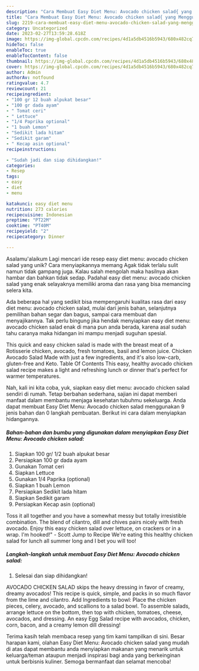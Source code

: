 ```yaml
---
description: "Cara Membuat Easy Diet Menu: Avocado chicken salad{ yang Menggugah Selera"
title: "Cara Membuat Easy Diet Menu: Avocado chicken salad{ yang Menggugah Selera"
slug: 2219-cara-membuat-easy-diet-menu-avocado-chicken-salad-yang-menggugah-selera
category: Uncategorized
date: 2023-02-27T13:59:28.618Z
image: https://img-global.cpcdn.com/recipes/4d1a5db4516b5943/680x482cq70/easy-diet-menu-avocado-chicken-salad-foto-resep-utama.jpg
hideToc: false
enableToc: true
enableTocContent: false
thumbnail: https://img-global.cpcdn.com/recipes/4d1a5db4516b5943/680x482cq70/easy-diet-menu-avocado-chicken-salad-foto-resep-utama.jpg
cover: https://img-global.cpcdn.com/recipes/4d1a5db4516b5943/680x482cq70/easy-diet-menu-avocado-chicken-salad-foto-resep-utama.jpg
author: Admin
authorAv: notfound
ratingvalue: 4.7
reviewcount: 21
recipeingredient:
- "100 gr 12 buah alpukat besar"
- "100 gr dada ayam"
- " Tomat ceri"
- " Lettuce"
- "1/4 Paprika optional"
- "1 buah Lemon"
- "Sedikit lada hitam"
- "Sedikit garam"
- " Kecap asin optional"
recipeinstructions:

- "Sudah jadi dan siap dihidangkan!"
categories:
- Resep
tags:
- easy
- diet
- menu

katakunci: easy diet menu 
nutrition: 273 calories
recipecuisine: Indonesian
preptime: "PT22M"
cooktime: "PT40M"
recipeyield: "2"
recipecategory: Dinner

---
```



Asalamu'alaikum Lagi mencari ide resep easy diet menu: avocado chicken salad yang unik? Cara menyiapkannya memang Agak tidak terlalu sulit namun tidak gampang juga. Kalau salah mengolah maka hasilnya akan hambar dan bahkan tidak sedap. Padahal easy diet menu: avocado chicken salad yang enak selayaknya memiliki aroma dan rasa yang bisa memancing selera kita.


Ada beberapa hal yang sedikit bisa mempengaruhi kualitas rasa dari easy diet menu: avocado chicken salad, mulai dari jenis bahan, selanjutnya pemilihan bahan segar dan bagus, sampai cara membuat dan menyajikannya. Tak perlu bingung jika hendak menyiapkan easy diet menu: avocado chicken salad enak di mana pun anda berada, karena asal sudah tahu caranya maka hidangan ini mampu menjadi suguhan spesial.

This quick and easy chicken salad is made with the breast meat of a Rotisserie chicken, avocado, fresh tomatoes, basil and lemon juice. Chicken Avocado Salad Made with just a few ingredients, and it&#39;s also low-carb, gluten-free and Keto. Table Of Contents This easy, healthy avocado chicken salad recipe makes a light and refreshing lunch or dinner that&#39;s perfect for warmer temperatures.


Nah, kali ini kita coba, yuk, siapkan easy diet menu: avocado chicken salad sendiri di rumah. Tetap berbahan sederhana, sajian ini dapat memberi manfaat dalam membantu menjaga kesehatan tubuhmu sekeluarga. Anda dapat membuat Easy Diet Menu: Avocado chicken salad menggunakan 9 jenis bahan dan 0 langkah pembuatan. Berikut ini cara dalam menyiapkan hidangannya.

<!--inarticleads1-->

##### Bahan-bahan dan bumbu yang digunakan dalam menyiapkan Easy Diet Menu: Avocado chicken salad:

1. Siapkan 100 gr/ 1/2 buah alpukat besar
1. Persiapkan 100 gr dada ayam
1. Gunakan  Tomat ceri
1. Siapkan  Lettuce
1. Gunakan 1/4 Paprika (optional)
1. Siapkan 1 buah Lemon
1. Persiapkan Sedikit lada hitam
1. Siapkan Sedikit garam
1. Persiapkan  Kecap asin (optional)


Toss it all together and you have a somewhat messy but totally irresistible combination. The blend of cilantro, dill and chives pairs nicely with fresh avocado. Enjoy this easy chicken salad over lettuce, on crackers or in a wrap. I&#39;m hooked!&#34; - Scott Jump to Recipe We&#39;re eating this healthy chicken salad for lunch all summer long and I bet you will too! 

<!--inarticleads2-->

##### Langkah-langkah untuk membuat Easy Diet Menu: Avocado chicken salad:


1. Selesai dan siap dihidangkan!

AVOCADO CHICKEN SALAD skips the heavy dressing in favor of creamy, dreamy avocados! This recipe is quick, simple, and packs in so much flavor from the lime and cilantro. Add Ingredients to bowl: Place the chicken pieces, celery, avocado, and scallions to a salad bowl. To assemble salads, arrange lettuce on the bottom, then top with chicken, tomatoes, cheese, avocados, and dressing. An easy Egg Salad recipe with avocados, chicken, corn, bacon, and a creamy lemon dill dressing! 

Terima kasih telah membaca resep yang tim kami tampilkan di sini. Besar harapan kami, olahan Easy Diet Menu: Avocado chicken salad yang mudah di atas dapat membantu anda menyiapkan makanan yang menarik untuk keluarga/teman ataupun menjadi inspirasi bagi anda yang berkeinginan untuk berbisnis kuliner. Semoga bermanfaat dan selamat mencoba!
